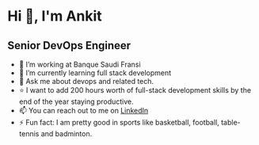 # Hi 👋, I'm Ankit

## Senior DevOps Engineer

- 🔭 I’m working at Banque Saudi Fransi
- 🌱 I’m currently learning full stack development
- 💬 Ask me about devops and related tech.
- ⭐ I want to add 200 hours worth of full-stack development skills by the end of the year staying productive.
- 📫 You can reach out to me on [LinkedIn](https://www.linkedin.com/in/ankit-singh-rathi)
- ⚡ Fun fact: I am pretty good in sports like basketball, football, table-tennis and badminton.
